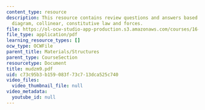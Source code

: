 ```yaml
---
content_type: resource
description: This resource contains review questions and answers based on bars, displacement
  diagram, collinear, constitutive law and forces.
file: https://ol-ocw-studio-app-production.s3.amazonaws.com/courses/16-01-unified-engineering-i-ii-iii-iv-fall-2005-spring-2006/c73c95b3b159083f73c713dca525c740_mudzm9.pdf
file_type: application/pdf
learning_resource_types: []
ocw_type: OCWFile
parent_title: Materials/Structures
parent_type: CourseSection
resourcetype: Document
title: mudzm9.pdf
uid: c73c95b3-b159-083f-73c7-13dca525c740
video_files:
  video_thumbnail_file: null
video_metadata:
  youtube_id: null
---
```

